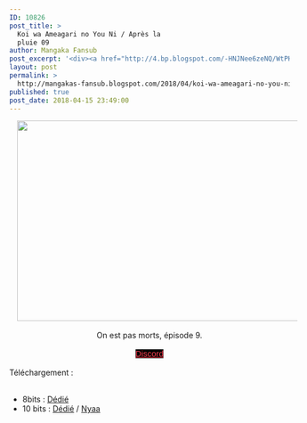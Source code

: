```yaml
---
ID: 10826
post_title: >
  Koi wa Ameagari no You Ni / Après la
  pluie 09
author: Mangaka Fansub
post_excerpt: '<div><a href="http://4.bp.blogspot.com/-HNJNee6zeNQ/WtPH3FoCD-I/AAAAAAAABLU/_9RIbqUuz7cp6P1i6zhlGhxG17Df6FiWACK4BGAYYCw/s1600/vlcsnap-error922.png"><img border="0" height="360" src="https://4.bp.blogspot.com/-HNJNee6zeNQ/WtPH3FoCD-I/AAAAAAAABLU/_9RIbqUuz7cp6P1i6zhlGhxG17Df6FiWACK4BGAYYCw/s640/vlcsnap-error922.png" width="640"></a></div><div><br></div><div>On est pas morts, &eacute;pisode 9.</div><div><br></div><div><a href="https://discord.gg/xzxCd89" target="_blank">Discord</a></div><div><br></div><div>T&eacute;l&eacute;chargement :</div><br><ul><li>8bits : <a href="https://ddl.family-desuyo.moe/Anime/Koi%20wa%20%28Apr%C3%A8s%20la%20Pluie%29/%5BMangakas-Family%5D%20Koi%20wa%20Ameagari%20no%20Y%C3%B4%20ni%20%28Apr%C3%A8s%20la%20Pluie%29%20-%2009%20VOSTFR%20%5BTV%201080p%20AAC%5D%20%5B668FDD87%5D.mp4" target="_blank">D&eacute;di&eacute;</a></li><li>10 bits : <a href="https://ddl.family-desuyo.moe/Anime/Koi%20wa%20%28Apr%C3%A8s%20la%20Pluie%29/%5BMangakas-Family%5D%20Koi%20wa%20Ameagari%20no%20Y%C3%B4%20ni%20%28Apr%C3%A8s%20la%20Pluie%29%20-%2009%20VOSTFR%20%5BTV%201080p%2010bits%20E-AC3%5D%20%5B7F016201%5D.mkv" target="_blank">D&eacute;di&eacute;</a> / <a href="https://nyaa.si/view/1027192" target="_blank">Nyaa</a></li></ul>'
layout: post
permalink: >
  http://mangakas-fansub.blogspot.com/2018/04/koi-wa-ameagari-no-you-ni-apres-la_15.html
published: true
post_date: 2018-04-15 23:49:00
---
```

<div class="separator" style="clear: both; text-align: center;"><a href="http://4.bp.blogspot.com/-HNJNee6zeNQ/WtPH3FoCD-I/AAAAAAAABLU/_9RIbqUuz7cp6P1i6zhlGhxG17Df6FiWACK4BGAYYCw/s1600/vlcsnap-error922.png" imageanchor="1" style="margin-left: 1em; margin-right: 1em;"><img border="0" height="360" src="https://4.bp.blogspot.com/-HNJNee6zeNQ/WtPH3FoCD-I/AAAAAAAABLU/_9RIbqUuz7cp6P1i6zhlGhxG17Df6FiWACK4BGAYYCw/s640/vlcsnap-error922.png" width="640" /></a></div><div class="separator" style="clear: both; text-align: center;"><br /></div><div class="separator" style="clear: both; text-align: center;">On est pas morts, épisode 9.</div><div class="separator" style="clear: both; text-align: center;"><br /></div><div class="separator" style="clear: both; text-align: center;"><a href="https://discord.gg/xzxCd89" style="background-color: black; color: #ff4152; font-family: &quot;Trebuchet MS&quot;, Trebuchet, sans-serif; font-size: 14.85px;" >Discord</a></div><div class="separator" style="clear: both; text-align: center;"><br /></div><div class="separator" style="clear: both; text-align: left;">Téléchargement :</div><br /><ul><li>8bits : <a href="https://ddl.family-desuyo.moe/Anime/Koi%20wa%20%28Apr%C3%A8s%20la%20Pluie%29/%5BMangakas-Family%5D%20Koi%20wa%20Ameagari%20no%20Y%C3%B4%20ni%20%28Apr%C3%A8s%20la%20Pluie%29%20-%2009%20VOSTFR%20%5BTV%201080p%20AAC%5D%20%5B668FDD87%5D.mp4" >Dédié</a></li><li>10 bits : <a href="https://ddl.family-desuyo.moe/Anime/Koi%20wa%20%28Apr%C3%A8s%20la%20Pluie%29/%5BMangakas-Family%5D%20Koi%20wa%20Ameagari%20no%20Y%C3%B4%20ni%20%28Apr%C3%A8s%20la%20Pluie%29%20-%2009%20VOSTFR%20%5BTV%201080p%2010bits%20E-AC3%5D%20%5B7F016201%5D.mkv" >Dédié</a> / <a href="https://nyaa.si/view/1027192" >Nyaa</a></li></ul>